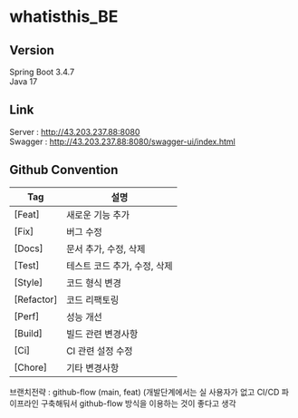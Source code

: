 # whatisthis_BE

## Version
Spring Boot 3.4.7 <br>
Java 17 <br>

## Link
Server : http://43.203.237.88:8080<br>
Swagger : http://43.203.237.88:8080/swagger-ui/index.html

## Github Convention
| Tag        | 설명                      |
|------------|---------------------------|
| [Feat]     | 새로운 기능 추가           |
| [Fix]      | 버그 수정                  |
| [Docs]     | 문서 추가, 수정, 삭제      |
| [Test]     | 테스트 코드 추가, 수정, 삭제 |
| [Style]    | 코드 형식 변경             |
| [Refactor] | 코드 리팩토링              |
| [Perf]     | 성능 개선                  |
| [Build]    | 빌드 관련 변경사항         |
| [Ci]       | CI 관련 설정 수정          |
| [Chore]    | 기타 변경사항              |


브랜치전략 : github-flow (main, feat)
(개발단계에서는 실 사용자가 없고 CI/CD 파이프라인 구축해둬서 github-flow 방식을 이용하는 것이 좋다고 생각
